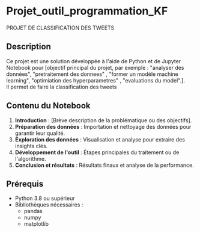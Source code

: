 # Projet_outil_programmation_KF
PROJET DE CLASSIFICATION DES TWEETS

## Description
Ce projet est une solution développée à l'aide de Python et de Jupyter Notebook pour [objectif principal du projet, par exemple : "analyser des données", "pretraitement des donnees" , "former un modèle machine learning", "optimiation des hyperparametres" , "evaluations du model".].  
Il permet de faire la classification des tweets 

## Contenu du Notebook
1. **Introduction** : [Brève description de la problématique ou des objectifs].
2. **Préparation des données** : Importation et nettoyage des données pour garantir leur qualité.
3. **Exploration des données** : Visualisation et analyse pour extraire des insights clés.
4. **Développement de l'outil** : Étapes principales du traitement ou de l'algorithme.
5. **Conclusion et résultats** : Résultats finaux et analyse de la performance.

## Prérequis
- Python 3.8 ou supérieur
- Bibliothèques nécessaires :
  - pandas
  - numpy
  - matplotlib
  

